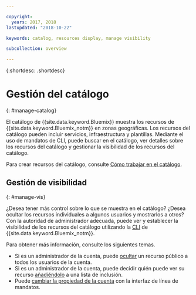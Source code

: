 ```yaml
---

copyright:
  years: 2017, 2018
lastupdated: "2018-10-22"

keywords: catalog, resources display, manage visibility

subcollection: overview

---
```


{:shortdesc: .shortdesc}

# Gestión del catálogo
{: #manage-catalog}

El catálogo de {{site.data.keyword.Bluemix}} muestra los recursos de {{site.data.keyword.Bluemix_notm}} en zonas geográficas. Los recursos del catálogo pueden incluir servicios, infraestructura y plantillas. Mediante el uso de mandatos de CLI, puede buscar en el catálogo, ver detalles sobre los recursos del catálogo y gestionar la visibilidad de los recursos del catálogo.

Para crear recursos del catálogo, consulte [Cómo trabajar en el catálogo](/docs/overview/ui.html#catalogcreate).

## Gestión de visibilidad
{: #manage-vis}

¿Desea tener más control sobre lo que se muestra en el catálogo? ¿Desea ocultar los recursos individuales a algunos usuarios y mostrarlos a otros? Con la autoridad de administrador adecuada, puede ver y establecer la visibilidad de los recursos del catálogo utilizando la [CLI](/docs/cli/index.html#overview) de {{site.data.keyword.Bluemix_notm}}.

Para obtener más información, consulte los siguientes temas.

* Si es un administrador de la cuenta, puede [ocultar](/docs/account/exclude.html) un recurso público a todos los usuarios de la cuenta.
* Si es un administrador de la cuenta, puede decidir quién puede ver su recurso [añadiéndolo](/docs/account/include.html) a una lista de inclusión.
* Puede [cambiar la propiedad de la cuenta](/docs/account/owners.html) con la interfaz de línea de mandatos.
